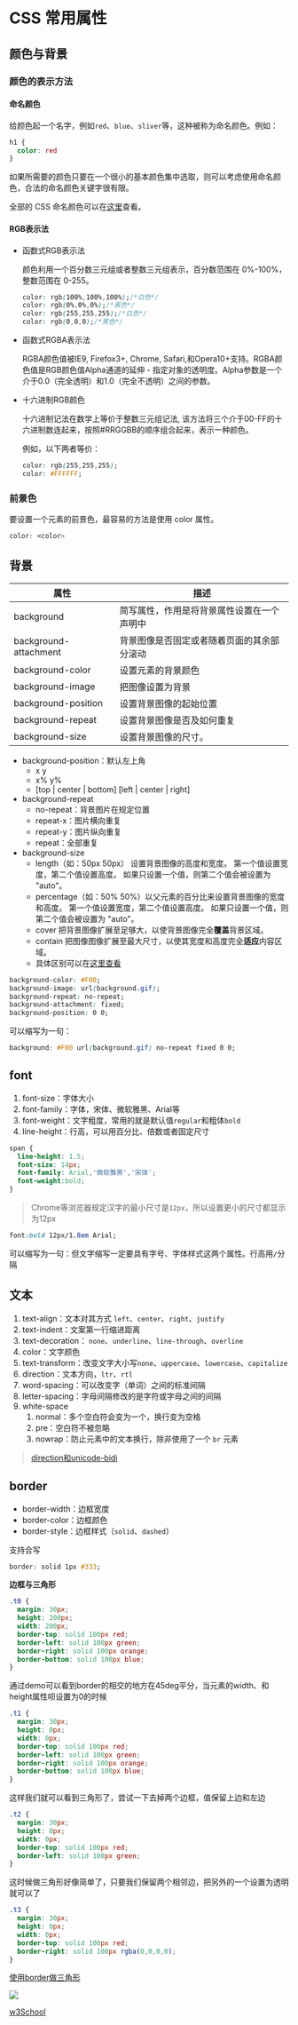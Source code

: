 # CSS 常用属性

## 颜色与背景

### 颜色的表示方法

#### 命名颜色

给颜色起一个名字，例如`red`、`blue`、`sliver`等，这种被称为命名颜色。例如：

```css
h1 {
  color: red
}
```
如果所需要的颜色只要在一个很小的基本颜色集中选取，则可以考虑使用命名颜色，合法的命名颜色关键字很有限。

全部的 CSS 命名颜色可以在[这里](http://www.runoob.com/cssref/css-colornames.html)查看。

#### RGB表示法

- 函数式RGB表示法

  颜色利用一个百分数三元组或者整数三元组表示，百分数范围在 0%-100%， 整数范围在 0-255。

  ```css
  color: rgb(100%,100%,100%);/*白色*/
  color: rgb(0%,0%,0%);/*黑色*/
  color: rgb(255,255,255);/*白色*/
  color: rgb(0,0,0);/*黑色*/
  ```

- 函数式RGBA表示法 

  RGBA颜色值被IE9, Firefox3+, Chrome, Safari,和Opera10+支持。RGBA颜色值是RGB颜色值Alpha通道的延伸 - 指定对象的透明度。Alpha参数是一个介于0.0（完全透明）和1.0（完全不透明）之间的参数。


- 十六进制RGB颜色

  十六进制记法在数学上等价于整数三元组记法, 该方法将三个介于00-FF的十六进制数连起来，按照#RRGGBB的顺序组合起来，表示一种颜色。

  例如，以下两者等价：

  ```css
  color: rgb(255,255,255);
  color: #FFFFFF;
  ```


### 前景色

要设置一个元素的前景色，最容易的方法是使用 color 属性。

```css
color: <color>
```

## 背景

| 属性 | 描述 |
| --- | --- |
| background | 简写属性，作用是将背景属性设置在一个声明中 |
| background-attachment | 背景图像是否固定或者随着页面的其余部分滚动 |
| background-color | 设置元素的背景颜色 |
| background-image | 把图像设置为背景 |
| background-position | 设置背景图像的起始位置 |
| background-repeat | 设置背景图像是否及如何重复 |
| background-size | 设置背景图像的尺寸。|

* background-position：默认左上角
  * x y
  * x% y%
  * [top | center | bottom] [left | center | right]
* background-repeat
  * no-repeat：背景图片在规定位置
  * repeat-x：图片横向重复
  * repeat-y：图片纵向重复
  * repeat：全部重复
* background-size 
  * length（如：50px 50px） 设置背景图像的高度和宽度。
    第一个值设置宽度，第二个值设置高度。
    如果只设置一个值，则第二个值会被设置为 "auto"。
  * percentage（如：50% 50%）以父元素的百分比来设置背景图像的宽度和高度。
    第一个值设置宽度，第二个值设置高度。
    如果只设置一个值，则第二个值会被设置为 "auto"。
  * cover 把背景图像扩展至足够大，以使背景图像完全**覆盖**背景区域。
  * contain	把图像图像扩展至最大尺寸，以使其宽度和高度完全**适应**内容区域。
  * 具体区别可以在[这里查看](http://www.w3school.com.cn/tiy/c.asp?f=css_background-size&p=7)
```css
background-color: #F00;
background-image: url(background.gif);
background-repeat: no-repeat;
background-attachment: fixed;
background-position: 0 0;
```

可以缩写为一句：

```css
background: #F00 url(background.gif) no-repeat fixed 0 0;
```

## font

1. font-size：字体大小
2. font-family：字体，宋体、微软雅黑、Arial等
3. font-weight：文字粗度，常用的就是默认值`regular`和粗体`bold`
4. line-height：行高，可以用百分比、倍数或者固定尺寸

```css
span {
  line-height: 1.5;
  font-size: 14px;
  font-family: Arial,'微软雅黑','宋体';
  font-weight:bold;
}
```

> Chrome等浏览器规定汉字的最小尺寸是`12px`，所以设置更小的尺寸都显示为12px



```css
font:bold 12px/1.8em Arial;
```

可以缩写为一句：但文字缩写一定要具有字号、字体样式这两个属性。行高用`/`分隔

## 文本

1. text-align：文本对其方式 `left`、`center`、`right`、`justify`
2. text-indent：文案第一行缩进距离
3. text-decoration： `none`、`underline`、`line-through`、`overline`
4. color：文字颜色
5. text-transform：改变文字大小写`none`、`uppercase`、`lowercase`、`capitalize`
6. direction：文本方向，`ltr`、`rtl`
7. word-spacing：可以改变字（单词）之间的标准间隔
8. letter-spacing：字母间隔修改的是字符或字母之间的间隔
9. white-space
    1. normal：多个空白符会变为一个，换行变为空格
    2. pre：空白符不被忽略
    3. nowrap：防止元素中的文本换行，除非使用了一个 `br` 元素

> [direction和unicode-bidi](http://www.cnblogs.com/dolphinX/p/4087816.html)

## border

* border-width：边框宽度
* border-color：边框颜色
* border-style：边框样式（`solid`、`dashed`）

支持合写

```css
border: solid 1px #333;

```

**边框与三角形**

```css
.t0 {
  margin: 30px;
  height: 200px;
  width: 200px;
  border-top: solid 100px red;
  border-left: solid 100px green;
  border-right: solid 100px orange;
  border-bottom: solid 100px blue;
}

```

通过demo可以看到border的相交的地方在45deg平分，当元素的width、和height属性呗设置为0的时候

```css
.t1 {
  margin: 30px;
  height: 0px;
  width: 0px;
  border-top: solid 100px red;
  border-left: solid 100px green;
  border-right: solid 100px orange;
  border-bottom: solid 100px blue;
}

```

这样我们就可以看到三角形了，尝试一下去掉两个边框，值保留上边和左边

```css
.t2 {
  margin: 30px;
  height: 0px;
  width: 0px;
  border-top: solid 100px red;
  border-left: solid 100px green;
}

```

这时候做三角形好像简单了，只要我们保留两个相邻边，把另外的一个设置为透明就可以了

```css
.t3 {
  margin: 30px;
  height: 0px;
  width: 0px;
  border-top: solid 100px red;
  border-right: solid 100px rgba(0,0,0,0);
}

```

[使用border做三角形](http://www.cnblogs.com/dolphinX/p/4068894.html)

![](http://www.w3school.com.cn/i/ct_css_boxmodel_example.gif)


[w3School](http://www.w3school.com.cn/css/css_margin_collapsing.asp)